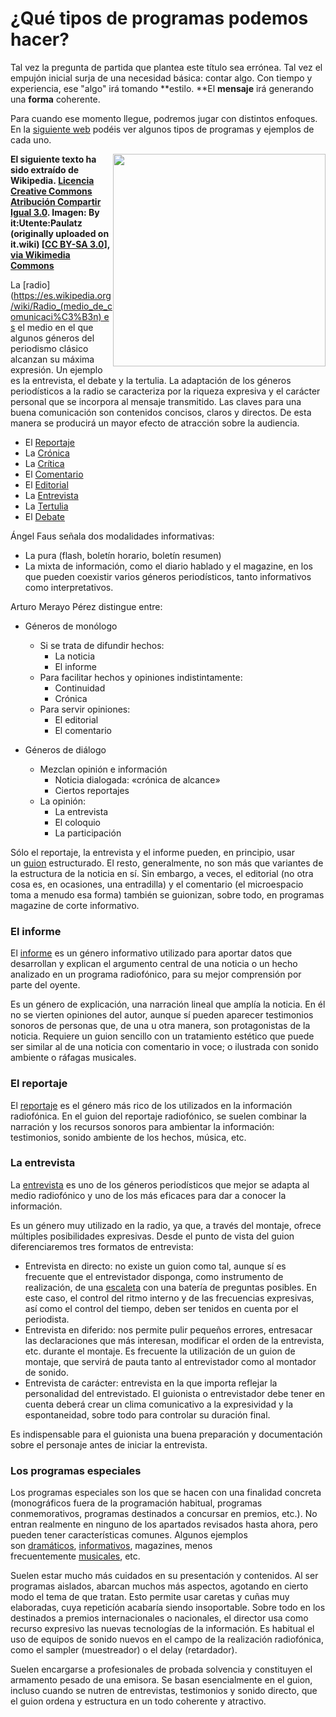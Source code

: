 
# ¿Qué tipos de programas podemos hacer?

Tal vez la pregunta de partida que plantea este título sea errónea. Tal vez el empujón inicial surja de una necesidad básica: contar algo. Con tiempo y experiencia, ese "algo" irá tomando **estilo. **El **mensaje** irá generando una **forma** coherente.

Para cuando ese momento llegue, podremos jugar con distintos enfoques. En la [siguiente web](http://cefire.edu.gva.es/pluginfile.php/194566/mod_resource/content/0/contenidos/103/1_tipos_de_programas.html) podéis ver algunos tipos de programas y ejemplos de cada uno.  



**<img src="https://upload.wikimedia.org/wikipedia/commons/f/fc/Wikipedia-logo_BW-hires.svg" width="340" height="340" style="float: right;" />El siguiente texto ha sido extraído de Wikipedia. [Licencia Creative Commons Atribución Compartir Igual 3.0](https://es.wikipedia.org/wiki/Wikipedia:Texto_de_la_Licencia_Creative_Commons_Atribuci%C3%B3n-CompartirIgual_3.0_Unported). Imagen: By it:Utente:Paulatz (originally uploaded on it.wiki) [[CC BY-SA 3.0](http://creativecommons.org/licenses/by-sa/3.0)], [via Wikimedia Commons](https://commons.wikimedia.org/wiki/File%3AWikipedia-logo_BW-hires.svg)**

La [radio](https://es.wikipedia.org/wiki/Radio_(medio_de_comunicaci%C3%B3n) es el medio en el que algunos géneros del periodismo clásico alcanzan su máxima expresión. Un ejemplo es la entrevista, el debate y la tertulia. La adaptación de los géneros periodísticos a la radio se caracteriza por la riqueza expresiva y el carácter personal que se incorpora al mensaje transmitido. Las claves para una buena comunicación son contenidos concisos, claros y directos. De esta manera se producirá un mayor efecto de atracción sobre la audiencia.

- El [Reportaje](https://es.wikipedia.org/wiki/Reportaje)
- La [Crónica](https://es.wikipedia.org/wiki/Cr%C3%B3nica)
- La [Crítica](https://es.wikipedia.org/wiki/Cr%C3%ADtica)
- El [Comentario](https://es.wikipedia.org/wiki/Comentario)
- El [Editorial](https://es.wikipedia.org/wiki/Editorial_period%C3%ADstico)
- La [Entrevista](https://es.wikipedia.org/wiki/Entrevista_period%C3%ADstica)
- La [Tertulia](https://es.wikipedia.org/wiki/Tertulia)
- El [Debate](https://es.wikipedia.org/wiki/Debate)

Ángel Faus señala dos modalidades informativas:

- La pura (flash, boletín horario, boletín resumen)
- La mixta de información, como el diario hablado y el magazine, en los que pueden coexistir varios géneros periodísticos, tanto informativos como interpretativos.

Arturo Merayo Pérez distingue entre:

* Géneros de monólogo
    * Si se trata de difundir hechos:
        * La noticia
        * El informe
    * Para facilitar hechos y opiniones indistintamente:
        * Continuidad
        * Crónica
    * Para servir opiniones:
        * El editorial
        * El comentario

* Géneros de diálogo
    * Mezclan opinión e información
        * Noticia dialogada: «crónica de alcance»
        * Ciertos reportajes
    * La opinión:
        * La entrevista
        * El coloquio
        * La participación

Sólo el reportaje, la entrevista y el informe pueden, en principio, usar un [guion](https://es.wikipedia.org/wiki/Guion_(g%C3%A9nero_literario)) estructurado. El resto, generalmente, no son más que variantes de la estructura de la noticia en sí. Sin embargo, a veces, el editorial (no otra cosa es, en ocasiones, una entradilla) y el comentario (el microespacio toma a menudo esa forma) también se guionizan, sobre todo, en programas magazine de corte informativo.

### El informe<br />

El [informe](https://es.wikipedia.org/wiki/Informe) es un género informativo utilizado para aportar datos que desarrollan y explican el argumento central de una noticia o un hecho analizado en un programa radiofónico, para su mejor comprensión por parte del oyente.

Es un género de explicación, una narración lineal que amplía la noticia. En él no se vierten opiniones del autor, aunque sí pueden aparecer testimonios sonoros de personas que, de una u otra manera, son protagonistas de la noticia. Requiere un guion sencillo con un tratamiento estético que puede ser similar al de una noticia con comentario in voce; o ilustrada con sonido ambiente o ráfagas musicales.

### El reportaje<br />

El [reportaje](https://es.wikipedia.org/wiki/Reportaje) es el género más rico de los utilizados en la información radiofónica. En el guion del reportaje radiofónico, se suelen combinar la narración y los recursos sonoros para ambientar la información: testimonios, sonido ambiente de los hechos, música, etc.

### La entrevista<br />

La [entrevista](https://es.wikipedia.org/wiki/Entrevista_period%C3%ADstica) es uno de los géneros periodísticos que mejor se adapta al medio radiofónico y uno de los más eficaces para dar a conocer la información.

Es un género muy utilizado en la radio, ya que, a través del montaje, ofrece múltiples posibilidades expresivas. Desde el punto de vista del guion diferenciaremos tres formatos de entrevista:

- Entrevista en directo: no existe un guion como tal, aunque sí es frecuente que el entrevistador disponga, como instrumento de realización, de una [escaleta](https://es.wikipedia.org/wiki/Escaleta) con una batería de preguntas posibles. En este caso, el control del ritmo interno y de las frecuencias expresivas, así como el control del tiempo, deben ser tenidos en cuenta por el periodista.
- Entrevista en diferido: nos permite pulir pequeños errores, entresacar las declaraciones que más interesan, modificar el orden de la entrevista, etc. durante el montaje. Es frecuente la utilización de un guion de montaje, que servirá de pauta tanto al entrevistador como al montador de sonido.
- Entrevista de carácter: entrevista en la que importa reflejar la personalidad del entrevistado. El guionista o entrevistador debe tener en cuenta deberá crear un clima comunicativo a la expresividad y la espontaneidad, sobre todo para controlar su duración final.

Es indispensable para el guionista una buena preparación y documentación sobre el personaje antes de iniciar la entrevista.

### Los programas especiales<br />

Los programas especiales son los que se hacen con una finalidad concreta (monográficos fuera de la programación habitual, programas conmemorativos, programas destinados a concursar en premios, etc.). No entran realmente en ninguno de los apartados revisados hasta ahora, pero pueden tener características comunes. Algunos ejemplos son [dramáticos](https://es.wikipedia.org/wiki/Radioteatro), [informativos](https://es.wikipedia.org/wiki/Noticia), magazines, menos frecuentemente [musicales](https://es.wikipedia.org/wiki/Musica), etc.

Suelen estar mucho más cuidados en su presentación y contenidos. Al ser programas aislados, abarcan muchos más aspectos, agotando en cierto modo el tema de que tratan. Esto permite usar caretas y cuñas muy elaboradas, cuya repeticíón acabaría siendo insoportable. Sobre todo en los destinados a premios internacionales o nacionales, el director usa como recurso expresivo las nuevas tecnologías de la información. Es habitual el uso de equipos de sonido nuevos en el campo de la realización radiofónica, como el sampler (muestreador) o el delay (retardador).

Suelen encargarse a profesionales de probada solvencia y constituyen el armamento pesado de una emisora. Se basan esencialmente en el guion, incluso cuando se nutren de entrevistas, testimonios y sonido directo, que el guion ordena y estructura en un todo coherente y atractivo.
